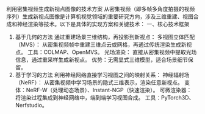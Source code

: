 利用密集视频生成新视点图像的技术方案
从密集视频（即多帧多角度拍摄的视频序列）生成新视点图像是计算机视觉领域的重要研究方向，涉及三维重建、视图合成和神经渲染等技术。以下是具体的实现方案和关键技术：
一、核心技术框架
1. 基于几何的方法
通过重建场景三维结构，再投影到新视点：
多视图立体匹配（MVS）：
从密集视频帧中重建三维点云或网格，再通过传统渲染生成新视点。
工具：COLMAP、OpenMVS。
光场渲染：
直接从密集视频中提取光场信息，通过重采样生成新视点。
优势：无需显式三维模型，适合场景细节保留。
2. 基于学习的方法
利用神经网络直接学习视图之间的映射关系：
神经辐射场（NeRF）：
从密集视频中学习场景的隐式三维表示，渲染任意新视点。
变体：NeRF-W（处理动态场景）、Instant-NGP（快速渲染）。
可微渲染器：
将渲染过程集成到神经网络中，端到端学习视图合成。
工具：PyTorch3D、Nerfstudio。
